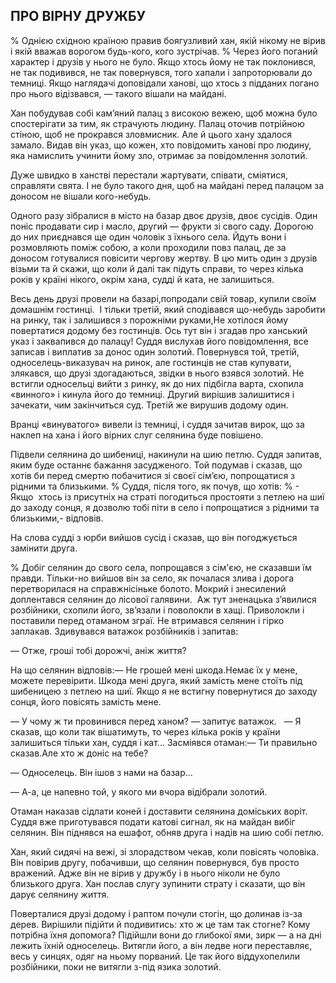 ## ПРО ВІРНУ ДРУЖБУ

% Однією східною країною правив боягузливий хан, якій нікому не вірив і якій вважав ворогом будь-кого, кого зустрічав.
% Через його поганий характер і друзів у нього не було.
Якщо хтось йому не так поклонився, не так подивився, не так повернувся, того хапали і запроторювали до темниці.
Якщо наглядачі доповідали ханові, що хтось з підданих погано про нього відізвався, — такого вішали на майдані.

Хан побудував собі кам’яний палац з високою вежею, щоб можна було спостерігати за тим, як страчують людину.
Палац оточив потрійною стіною, щоб не прокрався зловмисник.
Але й цього хану здалося замало.
Видав він указ, що кожен, хто повідомить ханові про людину, яка намислить учинити йому зло, отримає за повідомлення золотий.

Дуже швидко в ханстві перестали жартувати, співати, сміятися, справляти свята.
І не було такого дня, щоб на майдані перед палацом за доносом не вішали кого-небудь.

Одного разу зібралися в місто на базар двоє друзів, двоє сусідів.
Один поніс продавати сир і масло, другий — фрукти зі свого саду.
Дорогою до них приєднався ще один чоловік з їхнього села.
Йдуть вони і розмовляють поміж собою, а коли проходили повз палац, де за доносом готувалися повісити чергову жертву.
В цю мить один з друзів візьми та й скажи, що коли й далі так підуть справи, то через кілька років у країні нікого, окрім хана, судді й ката, не залишиться.

Весь день друзі провели на базарі,попродали свій товар, купили своїм домашнім гостинці.
 І тільки третій, який сподівався що-небудь заробити на ринку, так і залишився з порожніми руками,Не хотілося йому повертатися додому без гостинців.
Ось тут він і згадав про ханський указ і заквапився до палацу!
Суддя вислухав його повідомлення, все записав і виплатив за донос один золотий.
Повернувся той, третій, односелець-виказувач на ринок, але гостинців не став купувати, злякався, що друзі здогадаються, звідки в нього взявся золотий.
Не встигли односельці вийти з ринку, як до них підбігла варта, схопила «винного» і кинула його до темниці.
Другий вирішив залишитися і зачекати, чим закінчиться суд.
Третій же вирушив додому один.

Вранці «винуватого» вивели із темниці, і суддя зачитав вирок, що за наклеп на хана і його вірних слуг селянина буде повішено.

Підвели селянина до шибениці, накинули на шию петлю.
Суддя запитав, яким буде останнє бажання засудженого.
Той подумав і сказав, що хотів би перед смертю побачитися зі своєї сім’єю, попрощатися з рідними та близькими.
% Суддя, після того, як почув, що хотів:
% - Якщо  хтось із присутніх на страті погодиться простояти з петлею на шиї до заходу сонця, я дозволю тобі піти в село і попрощатися з рідними та близькими,- відповів.

На слова судді з юрби вийшов сусід і сказав, що він погоджується замінити друга.

% Добіг селянин до свого села, попрощався з сім'єю, не сказавши їм правди.
Тільки-но вийшов він за село, як почалася злива і дорога перетворилася на справжнісіньке болото.
Мокрий і знесилений доплентався селянин до лісової галявини. 
Аж тут зненацька з’явилися розбійники, схопили його, зв’язали і поволокли в хащі.
Приволокли і поставили перед отаманом зграї.
Не втримався селянин і гірко заплакав.
Здивувався ватажок розбійників і запитав:

— Отже, гроші тобі дорожчі, аніж життя?

На що селянин відповів:— Не грошей мені шкода.Немає їх у мене, можете перевірити.
Шкода мені друга, який замість мене стоїть під шибеницею з петлею на шиї.
Якщо я не встигну повернутися до заходу сонця, його повісять замість мене.

— У чому ж ти провинився перед ханом? — запитує ватажок.
 
— Я сказав, що коли так вішатимуть, то через кілька років у країни залишиться тільки хан, суддя і кат...
Засміявся отаман:— Ти правильно сказав.Але хто ж доніс на тебе?

— Односелець.
Він ішов з нами на базар...

— А-а, це напевно той, у якого ми вчора відібрали золотий.

Отаман наказав сідлати коней і доставити селянина доміських воріт.
Суддя вже приготувався подати катові сигнал, як на майдан вибіг селянин.
Він піднявся на ешафот, обняв друга і надів на шию собі петлю.

Хан, який сидячі на вежі, зі злорадством чекав, коли повісять чоловіка.
Він повірив другу, побачивши, що селянин повернувся, був просто вражений.
Адже він не вірив у дружбу і в нього ніколи не було близького друга.
Хан послав слугу зупинити страту і сказати, що він дарує селянину життя.

Поверталися друзі додому і раптом почули стогін, що долинав із-за дерев.
Вирішили підійти й подивитись: хто ж це там так стогне? Кому потрібна їхня допомога?
Підійшли вони до глибокої ями, зирк — а на дні лежить їхній односелець.
Витягли його, а він ледве ноги переставляє, весь у синцях, одяг на ньому порваний.
Це так його віддухопелили розбійники, поки не витягли з-під язика золотий.
